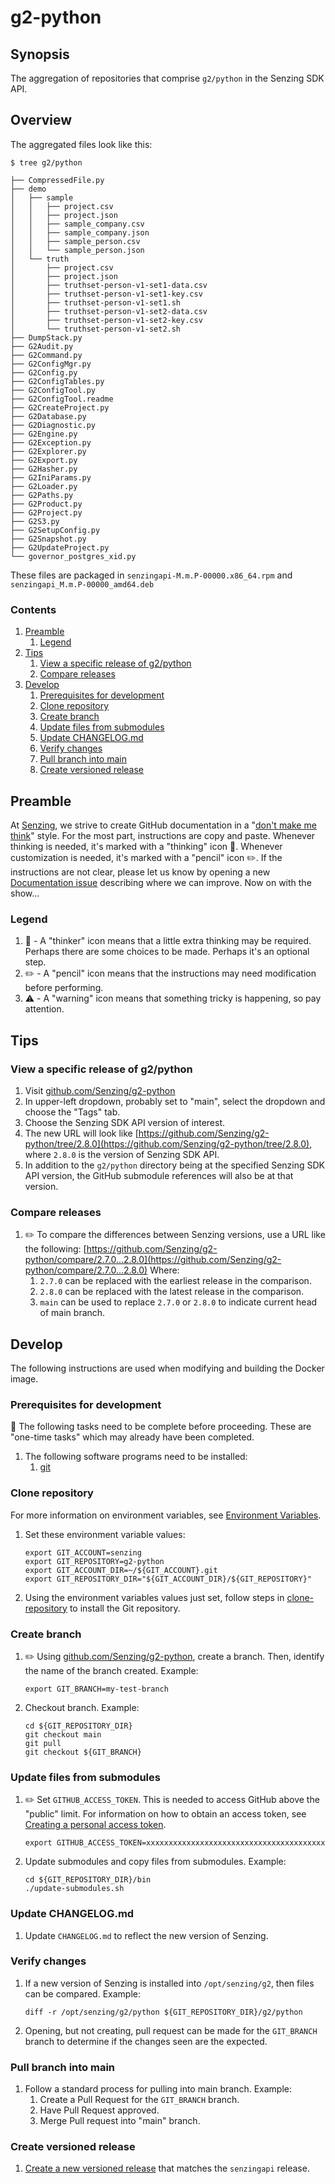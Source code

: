 # g2-python

## Synopsis

The aggregation of repositories that comprise `g2/python` in the Senzing SDK API.

## Overview

The aggregated files look like this:

```console
$ tree g2/python

├── CompressedFile.py
├── demo
│   ├── sample
│   │   ├── project.csv
│   │   ├── project.json
│   │   ├── sample_company.csv
│   │   ├── sample_company.json
│   │   ├── sample_person.csv
│   │   └── sample_person.json
│   └── truth
│       ├── project.csv
│       ├── project.json
│       ├── truthset-person-v1-set1-data.csv
│       ├── truthset-person-v1-set1-key.csv
│       ├── truthset-person-v1-set1.sh
│       ├── truthset-person-v1-set2-data.csv
│       ├── truthset-person-v1-set2-key.csv
│       └── truthset-person-v1-set2.sh
├── DumpStack.py
├── G2Audit.py
├── G2Command.py
├── G2ConfigMgr.py
├── G2Config.py
├── G2ConfigTables.py
├── G2ConfigTool.py
├── G2ConfigTool.readme
├── G2CreateProject.py
├── G2Database.py
├── G2Diagnostic.py
├── G2Engine.py
├── G2Exception.py
├── G2Explorer.py
├── G2Export.py
├── G2Hasher.py
├── G2IniParams.py
├── G2Loader.py
├── G2Paths.py
├── G2Product.py
├── G2Project.py
├── G2S3.py
├── G2SetupConfig.py
├── G2Snapshot.py
├── G2UpdateProject.py
└── governor_postgres_xid.py
```

These files are packaged in `senzingapi-M.m.P-00000.x86_64.rpm` and `senzingapi_M.m.P-00000_amd64.deb`

### Contents

1. [Preamble](#preamble)
    1. [Legend](#legend)
1. [Tips](#tips)
    1. [View a specific release of g2/python](#view-a-specific-release-of-g2python)
    1. [Compare releases](#compare-releases)
1. [Develop](#develop)
    1. [Prerequisites for development](#prerequisites-for-development)
    1. [Clone repository](#clone-repository)
    1. [Create branch](#create-branch)
    1. [Update files from submodules](#update-files-from-submodules)
    1. [Update CHANGELOG.md](#update-changelog.md)
    1. [Verify changes](#verify-changes)
    1. [Pull branch into main](#pull-branch-into-main)
    1. [Create versioned release](#crate-versioned-release)

## Preamble

At [Senzing](http://senzing.com),
we strive to create GitHub documentation in a
"[don't make me think](https://github.com/Senzing/knowledge-base/blob/master/WHATIS/dont-make-me-think.md)" style.
For the most part, instructions are copy and paste.
Whenever thinking is needed, it's marked with a "thinking" icon :thinking:.
Whenever customization is needed, it's marked with a "pencil" icon :pencil2:.
If the instructions are not clear, please let us know by opening a new
[Documentation issue](https://github.com/Senzing/template-python/issues/new?template=documentation_request.md)
describing where we can improve.   Now on with the show...

### Legend

1. :thinking: - A "thinker" icon means that a little extra thinking may be required.
   Perhaps there are some choices to be made.
   Perhaps it's an optional step.
1. :pencil2: - A "pencil" icon means that the instructions may need modification before performing.
1. :warning: - A "warning" icon means that something tricky is happening, so pay attention.

## Tips

### View a specific release of g2/python

1. Visit [github.com/Senzing/g2-python](https://github.com/Senzing/g2-python)
1. In upper-left dropdown, probably set to "main", select the dropdown and choose the "Tags" tab.
1. Choose the Senzing SDK API version of interest.
1. The new URL will look like [https://github.com/Senzing/g2-python/tree/2.8.0](https://github.com/Senzing/g2-python/tree/2.8.0),
   where `2.8.0` is the version of Senzing SDK API.
1. In addition to the `g2/python` directory being at the specified Senzing SDK API version,
   the GitHub submodule references will also be at that version.

### Compare releases

1. :pencil2: To compare the differences between Senzing versions, use a URL like the following:
   [https://github.com/Senzing/g2-python/compare/2.7.0...2.8.0](https://github.com/Senzing/g2-python/compare/2.7.0...2.8.0)
   Where:
    1. `2.7.0` can be replaced with the earliest release in the comparison.
    1. `2.8.0` can be replaced with the latest release  in the comparison.
    1. `main` can be used to replace `2.7.0` or `2.8.0` to indicate current head of main branch.

## Develop

The following instructions are used when modifying and building the Docker image.

### Prerequisites for development

:thinking: The following tasks need to be complete before proceeding.
These are "one-time tasks" which may already have been completed.

1. The following software programs need to be installed:
    1. [git](https://github.com/Senzing/knowledge-base/blob/master/HOWTO/install-git.md)

### Clone repository

For more information on environment variables,
see [Environment Variables](https://github.com/Senzing/knowledge-base/blob/master/lists/environment-variables.md).

1. Set these environment variable values:

    ```console
    export GIT_ACCOUNT=senzing
    export GIT_REPOSITORY=g2-python
    export GIT_ACCOUNT_DIR=~/${GIT_ACCOUNT}.git
    export GIT_REPOSITORY_DIR="${GIT_ACCOUNT_DIR}/${GIT_REPOSITORY}"
    ```

1. Using the environment variables values just set, follow steps in [clone-repository](https://github.com/Senzing/knowledge-base/blob/master/HOWTO/clone-repository.md) to install the Git repository.

### Create branch

1. :pencil2: Using [github.com/Senzing/g2-python](https://github.com/Senzing/g2-python), create a branch.
   Then, identify the name of the branch created.
   Example:

    ```console
    export GIT_BRANCH=my-test-branch
    ```

1. Checkout branch.
   Example:

    ```console
    cd ${GIT_REPOSITORY_DIR}
    git checkout main
    git pull
    git checkout ${GIT_BRANCH}
    ```

### Update files from submodules

1. :pencil2: Set `GITHUB_ACCESS_TOKEN`.
   This is needed to access GitHub above the "public" limit.
   For information on how to obtain an access token, see
   [Creating a personal access token](https://docs.github.com/en/github/authenticating-to-github/keeping-your-account-and-data-secure/creating-a-personal-access-token).

    ```console
    export GITHUB_ACCESS_TOKEN=xxxxxxxxxxxxxxxxxxxxxxxxxxxxxxxxxxxxxxxx
    ```

1. Update submodules and copy files from submodules.
   Example:

    ```console
    cd ${GIT_REPOSITORY_DIR}/bin
    ./update-submodules.sh
    ```

### Update CHANGELOG.md

1. Update `CHANGELOG.md` to reflect the new version of Senzing.

### Verify changes

1. If a new version of Senzing is installed into `/opt/senzing/g2`, then files can be compared.
   Example:

    ```console
    diff -r /opt/senzing/g2/python ${GIT_REPOSITORY_DIR}/g2/python
    ```

1. Opening, but not creating, pull request can be made for the `GIT_BRANCH` branch to determine
   if the changes seen are the expected.

### Pull branch into main

1. Follow a standard process for pulling into main branch.
   Example:
    1. Create a Pull Request for the `GIT_BRANCH` branch.
    1. Have Pull Request approved.
    1. Merge Pull request into "main" branch.

### Create versioned release

1. [Create a new versioned release](https://github.com/Senzing/g2-python/releases) that matches the `senzingapi` release.
